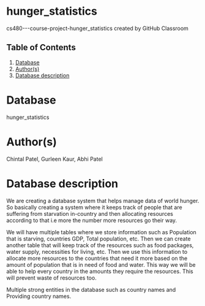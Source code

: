 # hunger_statistics
cs480---course-project-hunger_statistics created by GitHub Classroom

## Table of Contents
1. [Database](#database)
1. [Author(s)](#author)
1. [Database description](#description)
 
# Database
hunger_statistics
# Author(s)
Chintal Patel,
Gurleen Kaur,
Abhi Patel
# Database description
We are creating a database system that helps manage data of world hunger. So basically creating a system where it keeps track of people 
that are suffering from starvation in-country and then allocating resources according to that i.e more the number more resources go their way.

We will have multiple tables where we store information such as Population that is starving, countries GDP, Total population, etc. Then we can 
create another table that will keep track of the resources such as food packages, water supply, necessities for living, etc. Then we use this information 
to allocate more resources to the countries that need it more based on the amount of population that is in need of food and water. This way we will be 
able to help every country in the amounts they require the resources. This will prevent waste of resources too.

Multiple strong entities in the database such as country names and Providing country names.
